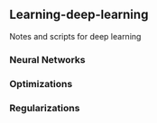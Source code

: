 ## Learning-deep-learning
Notes and scripts for deep learning

### Neural Networks

### Optimizations

### Regularizations
